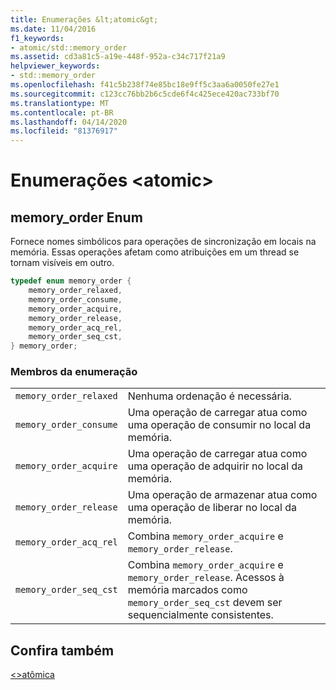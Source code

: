 ```yaml
---
title: Enumerações &lt;atomic&gt;
ms.date: 11/04/2016
f1_keywords:
- atomic/std::memory_order
ms.assetid: cd3a81c5-a19e-448f-952a-c34c717f21a9
helpviewer_keywords:
- std::memory_order
ms.openlocfilehash: f41c5b238f74e85bc18e9ff5c3aa6a0050fe27e1
ms.sourcegitcommit: c123cc76bb2b6c5cde6f4c425ece420ac733bf70
ms.translationtype: MT
ms.contentlocale: pt-BR
ms.lasthandoff: 04/14/2020
ms.locfileid: "81376917"
---
```

# <a name="ltatomicgt-enums"></a>Enumerações &lt;atomic&gt;

## <a name="memory_order-enum"></a><a name="memory_order_enum"></a>memory_order Enum

Fornece nomes simbólicos para operações de sincronização em locais na memória. Essas operações afetam como atribuições em um thread se tornam visíveis em outro.

```cpp
typedef enum memory_order {
    memory_order_relaxed,
    memory_order_consume,
    memory_order_acquire,
    memory_order_release,
    memory_order_acq_rel,
    memory_order_seq_cst,
} memory_order;
```

### <a name="enumeration-members"></a>Membros da enumeração

|||
|-|-|
|`memory_order_relaxed`|Nenhuma ordenação é necessária.|
|`memory_order_consume`|Uma operação de carregar atua como uma operação de consumir no local da memória.|
|`memory_order_acquire`|Uma operação de carregar atua como uma operação de adquirir no local da memória.|
|`memory_order_release`|Uma operação de armazenar atua como uma operação de liberar no local da memória.|
|`memory_order_acq_rel`|Combina `memory_order_acquire` e `memory_order_release`.|
|`memory_order_seq_cst`|Combina `memory_order_acquire` e `memory_order_release`. Acessos à memória marcados como `memory_order_seq_cst` devem ser sequencialmente consistentes.|

## <a name="see-also"></a>Confira também

[\<>atômica](../standard-library/atomic.md)
